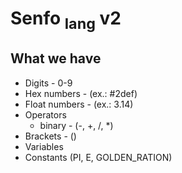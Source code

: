 # Senfo <sub>lang</sub> v2

## What we have
- Digits - 0-9
- Hex numbers - (ex.: #2def)
- Float numbers - (ex.: 3.14)
- Operators
    - binary - (-, +, /, *)
- Brackets - ()
- Variables
- Constants (PI, E, GOLDEN_RATION)